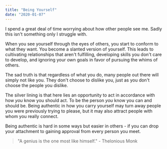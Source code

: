 ```yaml
---
title: "Being Yourself"
date: "2020-01-07"
---
```


I spend a great deal of time worrying about how other people see me.
Sadly this isn't something only I struggle with.

When you see yourself through the eyes of others, you start to 
conform to what they want. You become a slanted version of yourself.
This leads to cultivating relationships that aren't fulfilling,
developing skills you don't care to develop, and ignoring your
own goals in favor of pursuing the whims of others.

The sad truth is that regardless of what you do, many people
out there will simply not like you. They don't choose to dislike you,
just as you don't choose the people you dislike.

The silver lining is that here lies an opportunity to act in accordance 
with how *you* know you should act. To be the person *you* know you 
can and should be. Being authentic in how you carry yourself may
turn away people you were previously trying to please, but it may also attract
people with whom you really connect.

Being authentic is hard in some ways but easier in others - if you
can drop your attachment to gaining approval from every person
you meet.

> "A genius is the one most like himself." - Thelonious Monk

